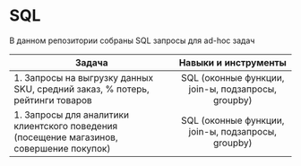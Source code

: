# SQL
В данном репозитории собраны SQL запросы для ad-hoc задач 

| Задача| Навыки и инструменты|
| ------------- |:------------------:|
| 1. Запросы на выгрузку данных SKU, средний заказ, % потерь, рейтинги товаров   | SQL (оконные функции, join-ы, подзапросы, groupby) |
| 1. Запросы для аналитики клиентского поведения (посещение магазинов, совершение покупок) | SQL (оконные функции, join-ы, подзапросы, groupby)|
